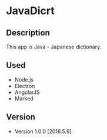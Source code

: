 # JavaDicrt

## Description
This app is Java - Japanese dictionary.

## Used
* Node.js
* Electron
* AngularJS
* Marked

## Version
* Version 1.0.0 [2016.5.9]

